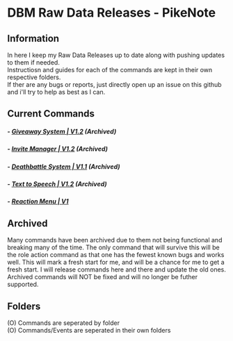 # DBM Raw Data Releases - PikeNote

## Information
In here I keep my Raw Data Releases up to date along with pushing updates to them if needed.  
Instructiosn and guides for each of the commands are kept in their own respective folders.  
If ther are any bugs or reports, just directly open up an issue on this github and i'll try to help as best as I can.  

## Current Commands
  
#####  - [Giveaway System | V1.2](https://github.com/ItzPike/DBM-Rawdata-Releases/tree/master/Giveaway%20System) (Archived)  
#####  - [Invite Manager | V1.2](https://github.com/ItzPike/DBM-Rawdata-Releases/tree/master/Invite%20Manager) (Archived)  
#####  - [Deathbattle System | V1.1](https://github.com/ItzPike/DBM-Rawdata-Releases/tree/master/Deathbattle%20System) (Archived)  
#####  - [Text to Speech | V1.2](https://github.com/ItzPike/DBM-Rawdata-Releases/tree/master/Text%20to%20Speech) (Archived)  
#####  - [Reaction Menu | V1](https://github.com/ItzPike/DBM-Rawdata-Releases/tree/master/Role%20Reaction%20Menu)  

## Archived
Many commands have been archived due to them not being functional and breaking many of the time.
The only command that will survive this will be the role action command as that one has the fewest known bugs and works well.
This will mark a fresh start for me, and will be a chance for me to get a fresh start.
I will release commands here and there and update the old ones.
Archived commands will NOT be fixed and will no longer be futher supported.

## Folders
(O) Commands are seperated by folder  
(O) Commands/Events are seperated in their own folders  


